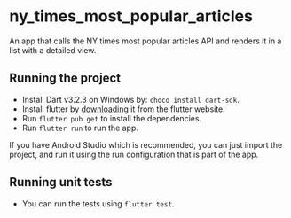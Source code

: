 # ny_times_most_popular_articles

An app that calls the NY times most popular articles API and renders it in a list with a detailed view.

## Running the project

* Install Dart v3.2.3 on Windows by: `choco install dart-sdk`.
* Install flutter by [downloading](https://docs.flutter.dev/get-started/install) it from the flutter website.
* Run `flutter pub get` to install the dependencies.
* Run `flutter run` to run the app.

If you have Android Studio which is recommended, you can just import the project, and run it using the run configuration that is part of the app.

## Running unit tests

* You can run the tests using `flutter test`.